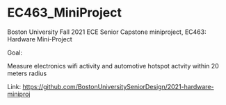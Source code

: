 # EC463_MiniProject
Boston University Fall 2021 ECE Senior Capstone miniproject, EC463: Hardware Mini-Project

Goal: 

Measure electronics wifi activity and automotive hotspot actvity within 20 meters radius

Link: https://github.com/BostonUniversitySeniorDesign/2021-hardware-miniproj
